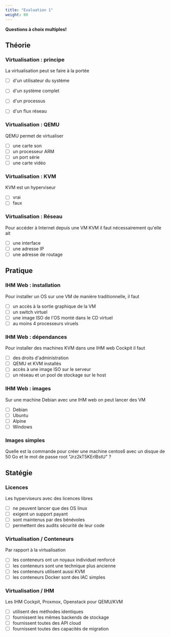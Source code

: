 ```yaml
---
title: "Evaluation 1" 
weight: 80 
---
```


**Questions à choix multiples!**

## Théorie 

### Virtualisation : principe 

La virtualisation peut se faire à la portée

- [ ] d'un utilisateur du système
- [ ] d'un système complet
- [ ] d'un processus
- [ ] d'un flux réseau 
 

### Virtualisation : QEMU

QEMU permet de virtualiser

- [ ]  une carte son
- [ ]  un processeur ARM
- [ ]  un port série 
- [ ]  une carte vidéo

### Virtualisation : KVM 

KVM est un hyperviseur

- [ ]  vrai
- [ ]  faux

### Virtualisation : Réseau

Pour accéder à Internet depuis une VM KVM il faut nécessairement qu'elle ait

- [ ]  une interface 
- [ ]  une adresse IP
- [ ]  une adresse de routage

## Pratique 


### IHM Web : installation

Pour installer un OS sur une VM de manière traditionnelle, il faut

- [ ]  un accès à la sortie graphique de la VM
- [ ]  un switch virtuel 
- [ ]  une image ISO de l'OS monté dans le CD virtuel
- [ ]  au moins 4 processeurs viruels

### IHM Web : dépendances 

Pour installer des machines KVM dans une IHM web Cockpit il faut

- [ ]  des droits d'administration
- [ ]  QEMU et KVM installés
- [ ]  accès à une image ISO sur le serveur 
- [ ]  un réseau et un pool de stockage sur le host

### IHM Web : images 

Sur une machine Debian avec une IHM web on peut lancer des VM 

- [ ]  Debian
- [ ]  Ubuntu
- [ ]  Alpine 
- [ ]  Windows

### Images simples 

Quelle est la commande pour créer une machine centos6 avec un disque de 50 Go et le mot de passe root "Jrz2kT5KErlBstU" ?

## Statégie 


### Licences 

Les hyperviseurs avec des licences libres

- [ ] ne peuvent lancer que des OS linux
- [ ] exigent un support payant
- [ ] sont maintenus par des bénévoles 
- [ ] permettent des audits sécurité de leur code  

### Virtualisation / Conteneurs 

Par rapport à la virtualisation 

- [ ]  les conteneurs ont un noyaux individuel renforcé
- [ ]  les conteneurs sont une technique plus ancienne 
- [ ]  les conteneurs utilisent aussi KVM
- [ ]  les conteneurs Docker sont des IAC simples 

### Virtualisation / IHM

Les IHM Cockpit, Proxmox, Openstack pour QEMU/KVM 

- [ ]  utilisent des méthodes identiques  
- [ ]  fournissent les mêmes backends de stockage
- [ ]  fournissent toutes des API cloud 
- [ ]  fournissent toutes des capacités de migration 
